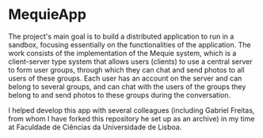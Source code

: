 # MequieApp

The project's main goal is to build a distributed application to run in a sandbox, focusing essentially on the functionalities of the application. The work consists of the implementation of the Mequie system, which is a client-server type system that allows users (clients) to use a central server to form user groups, through which they can chat and send photos to all users of these groups. Each user has an account on the server and can belong to several groups, and can chat with the users of the groups they belong to and send photos to these groups during the conversation.

I helped develop this app with several colleagues (including Gabriel Freitas, from whom I have forked this repository he set up as an archive) in my time at Faculdade de Ciências da Universidade de Lisboa.
